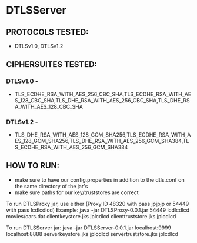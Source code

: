 # DTLSServer
## PROTOCOLS TESTED: 
- DTLSv1.0, DTLSv1.2

## CIPHERSUITES TESTED:
### DTLSv1.0 - 
- TLS_ECDHE_RSA_WITH_AES_256_CBC_SHA,TLS_ECDHE_RSA_WITH_AES_128_CBC_SHA,TLS_DHE_RSA_WITH_AES_256_CBC_SHA,TLS_DHE_RSA_WITH_AES_128_CBC_SHA
### DTLSv1.2 - 
- TLS_DHE_RSA_WITH_AES_128_GCM_SHA256,TLS_ECDHE_RSA_WITH_AES_128_GCM_SHA256,TLS_DHE_RSA_WITH_AES_256_GCM_SHA384,TLS_ECDHE_RSA_WITH_AES_256_GCM_SHA384

## HOW TO RUN:
- make sure to have our config.properties in addition to the dtls.conf on the same directory of the jar's
- make sure paths for our key/truststores are correct

To run DTLSProxy jar, use either (Proxy ID 48320 with pass jpjpjp or 54449 with pass lcdlcdlcd)
Example:
java -jar DTLSProxy-0.0.1.jar 54449 lcdlcdlcd movies/cars.dat  clientkeystore.jks jplcdlcd clienttruststore.jks jplcdlcd

To run DTLSServer jar:
java -jar DTLSServer-0.0.1.jar localhost:9999 localhost:8888 serverkeystore.jks jplcdlcd servertruststore.jks jplcdlcd
